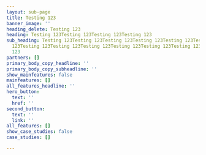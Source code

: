 ```yaml
---
layout: sub-page
title: Testing 123
banner_image: ''
heading_delete: Testing 123
heading: Testing 123Testing 123Testing 123Testing 123
sub_heading: Testing 123Testing 123Testing 123Testing 123Testing 123Testing 123Testing
  123Testing 123Testing 123Testing 123Testing 123Testing 123Testing 123Testing 123Testing
  123
partners: []
primary_body_copy_headline: ''
primary_body_copy_subheadline: ''
show_mainfeatures: false
mainfeatures: []
all_features_headline: ''
hero_button:
  text: ''
  href: ''
second_button:
  text: ''
  link: ''
all_features: []
show_case_studies: false
case_studies: []

---
```

